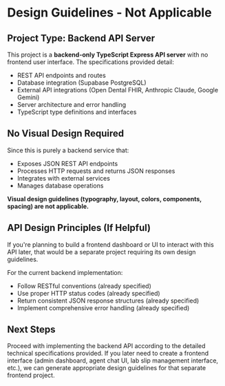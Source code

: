# Design Guidelines - Not Applicable

## Project Type: Backend API Server

This project is a **backend-only TypeScript Express API server** with no frontend user interface. The specifications provided detail:

- REST API endpoints and routes
- Database integration (Supabase PostgreSQL)
- External API integrations (Open Dental FHIR, Anthropic Claude, Google Gemini)
- Server architecture and error handling
- TypeScript type definitions and interfaces

## No Visual Design Required

Since this is purely a backend service that:
- Exposes JSON REST API endpoints
- Processes HTTP requests and returns JSON responses
- Integrates with external services
- Manages database operations

**Visual design guidelines (typography, layout, colors, components, spacing) are not applicable.**

## API Design Principles (If Helpful)

If you're planning to build a frontend dashboard or UI to interact with this API later, that would be a separate project requiring its own design guidelines. 

For the current backend implementation:
- Follow RESTful conventions (already specified)
- Use proper HTTP status codes (already specified)
- Return consistent JSON response structures (already specified)
- Implement comprehensive error handling (already specified)

## Next Steps

Proceed with implementing the backend API according to the detailed technical specifications provided. If you later need to create a frontend interface (admin dashboard, agent chat UI, lab slip management interface, etc.), we can generate appropriate design guidelines for that separate frontend project.